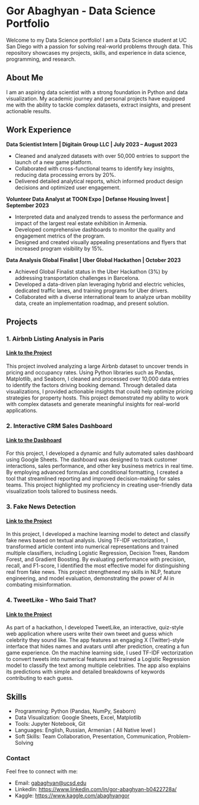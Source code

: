 # Gor Abaghyan - Data Science Portfolio

Welcome to my Data Science portfolio! I am a Data Science student at UC San Diego with a passion for solving real-world problems through data. This repository showcases my projects, skills, and experience in data science, programming, and research.

## About Me

I am an aspiring data scientist with a strong foundation in Python and data visualization. My academic journey and personal projects have equipped me with the ability to tackle complex datasets, extract insights, and present actionable results.

## Work Experience

**Data Scientist Intern | Digitain Group LLC | July 2023 – August 2023**
- Cleaned and analyzed datasets with over 50,000 entries to support the launch of a new game platform.
- Collaborated with cross-functional teams to identify key insights, reducing data processing errors by 20%.
- Delivered detailed analytical reports, which informed product design decisions and optimized user engagement.

**Volunteer Data Analyst at TOON Expo | Defanse Housing Invest | September 2023**
- Interpreted data and analyzed trends to assess the performance and impact of the largest real estate exhibition in Armenia.
- Developed comprehensive dashboards to monitor the quality and engagement metrics of the program.
- Designed and created visually appealing presentations and flyers that increased program visibility by 15%.

**Data Analysis Global Finalist | Uber Global Hackathon | October 2023**
- Achieved Global Finalist status in the Uber Hackathon (3%) by addressing transportation challenges in Barcelona.
- Developed a data-driven plan leveraging hybrid and electric vehicles, dedicated traffic lanes, and training programs for Uber drivers.
- Collaborated with a diverse international team to analyze urban mobility data, create an implementation roadmap, and present solution.

## Projects

### 1. Airbnb Listing Analysis in Paris
#### [Link to the Project](https://www.kaggle.com/code/abaghyangor/fake-news) <br>
This project involved analyzing a large Airbnb dataset to uncover trends in pricing and occupancy rates. Using Python libraries such as Pandas, Matplotlib, and Seaborn, I cleaned and processed over 10,000 data entries to identify the factors driving booking demand. Through detailed data visualizations, I provided actionable insights that could help optimize pricing strategies for property hosts. This project demonstrated my ability to work with complex datasets and generate meaningful insights for real-world applications.


### 2. Interactive CRM Sales Dashboard
#### [Link to the Dasbhoard](https://docs.google.com/spreadsheets/d/1CBoRVgpnTeBB8h5gxVzkNOoIWWElK_bQFLD_fe2R8N4/edit?usp=sharing) <br> 
For this project, I developed a dynamic and fully automated sales dashboard using Google Sheets. The dashboard was designed to track customer interactions, sales performance, and other key business metrics in real time. By employing advanced formulas and conditional formatting, I created a tool that streamlined reporting and improved decision-making for sales teams. This project highlighted my proficiency in creating user-friendly data visualization tools tailored to business needs.

### 3. Fake News Detection
#### [Link to the Project](https://www.kaggle.com/code/abaghyangor/airbnb-project) <br>
In this project, I developed a machine learning model to detect and classify fake news based on textual analysis. Using TF-IDF vectorization, I transformed article content into numerical representations and trained multiple classifiers, including Logistic Regression, Decision Trees, Random Forest, and Gradient Boosting. By evaluating performance with precision, recall, and F1-score, I identified the most effective model for distinguishing real from fake news. This project strengthened my skills in NLP, feature engineering, and model evaluation, demonstrating the power of AI in combating misinformation.


### 4. TweetLike - Who Said That?
#### [Link to the Project](https://tweetlike.streamlit.app/) <br>
As part of a hackathon, I developed TweetLike, an interactive, quiz-style web application where users write their own tweet and guess which celebrity they sound like. The app features an engaging X (Twitter)-style interface that hides names and avatars until after prediction, creating a fun game experience. On the machine learning side, I used TF-IDF vectorization to convert tweets into numerical features and trained a Logistic Regression model to classify the text among multiple celebrities. The app also explains its predictions with simple and detailed breakdowns of keywords contributing to each guess.

## Skills
- Programming: Python (Pandas, NumPy, Seaborn)
- Data Visualization: Google Sheets, Excel, Matplotlib
- Tools: Jupyter Notebook, Git
- Languages: English, Russian, Armenian ( All Native level )
- Soft Skills: Team Collaboration, Presentation, Communication, Problem-Solving

### Contact
Feel free to connect with me:

- Email: gabaghyan@ucsd.edu
- LinkedIn: https://www.linkedin.com/in/gor-abaghyan-b0422728a/
- Kaggle: https://www.kaggle.com/abaghyangor
